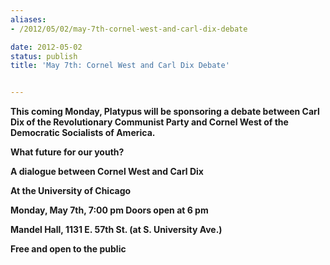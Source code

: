 ```yaml
---
aliases:
- /2012/05/02/may-7th-cornel-west-and-carl-dix-debate

date: 2012-05-02
status: publish
title: 'May 7th: Cornel West and Carl Dix Debate'


---
```

**This coming Monday, Platypus will be sponsoring a debate between Carl Dix of the Revolutionary Communist Party and Cornel West of the Democratic Socialists of America.**

**What future for our youth?**

**A dialogue between Cornel West and Carl Dix**

**At the University of Chicago**

**Monday, May 7th, 7:00 pm Doors open at 6 pm**


**Mandel Hall, 1131 E. 57th St. (at S. University Ave.)**



**Free and open to the public**
